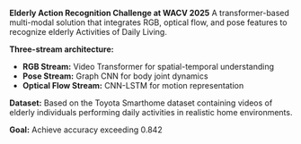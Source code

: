 **Elderly Action Recognition Challenge at WACV 2025**
A transformer-based multi-modal solution that integrates RGB, optical flow, and pose features to recognize elderly Activities of Daily Living.

**Three-stream architecture:**

* **RGB Stream:** Video Transformer for spatial-temporal understanding
* **Pose Stream:** Graph CNN for body joint dynamics
* **Optical Flow Stream:** CNN-LSTM for motion representation

**Dataset:** Based on the Toyota Smarthome dataset containing videos of elderly individuals performing daily activities in realistic home environments.

**Goal:** Achieve accuracy exceeding 0.842 
